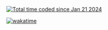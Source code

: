 <a href="https://wakatime.com/@018d2ab3-4a51-44ee-bcf6-cea1da927212"><img src="https://wakatime.com/badge/user/018d2ab3-4a51-44ee-bcf6-cea1da927212.svg" alt="Total time coded since Jan 21 2024" /></a>

[![wakatime](https://wakatime.com/share/@defnottyl/1adac80c-1d41-4168-9893-47bf33cce92f.svg)](https://wakatime.com/@defnottyl)
